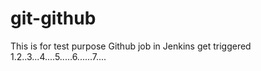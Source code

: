 # git-github
This is for test purpose
Github job in Jenkins get triggered
1.2..3...4....5.....6......7....
